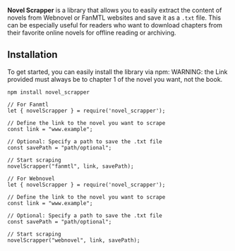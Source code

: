 **Novel Scrapper** is a library that allows you to easily extract the content of novels from Webnovel or FanMTL websites and save it as a `.txt` file. This can be especially useful for readers who want to download chapters from their favorite online novels for offline reading or archiving.

## Installation
To get started, you can easily install the library via npm:
WARNING: the Link provided must always be to chapter 1 of the novel you want, not the book.

```
npm install novel_scrapper
```

```
// For Fanmtl
let { novelScrapper } = require('novel_scrapper');

// Define the link to the novel you want to scrape
const link = "www.example";

// Optional: Specify a path to save the .txt file
const savePath = "path/optional";

// Start scraping
novelScrapper("fanmtl", link, savePath);
```


```
// For Webnovel
let { novelScrapper } = require('novel_scrapper');

// Define the link to the novel you want to scrape
const link = "www.example";

// Optional: Specify a path to save the .txt file
const savePath = "path/optional";

// Start scraping
novelScrapper("webnovel", link, savePath);
```
